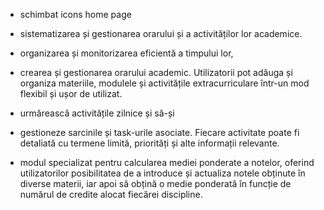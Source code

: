 - schimbat icons home page
- sistematizarea și gestionarea orarului și a activităților lor academice. 
- organizarea și monitorizarea eficientă a timpului lor, 

-  crearea și gestionarea orarului academic. Utilizatorii pot adăuga și organiza materiile, modulele și activitățile extracurriculare într-un mod flexibil și ușor de utilizat.

-  urmărească activitățile zilnice și să-și 
- gestioneze sarcinile și task-urile asociate. Fiecare activitate poate fi detaliată cu termene limită, priorități și alte informații relevante.
-  modul specializat pentru calcularea mediei ponderate a notelor, oferind utilizatorilor posibilitatea de a introduce și actualiza notele obținute în diverse materii, iar apoi să obțină o medie ponderată în funcție de numărul de credite alocat fiecărei discipline.